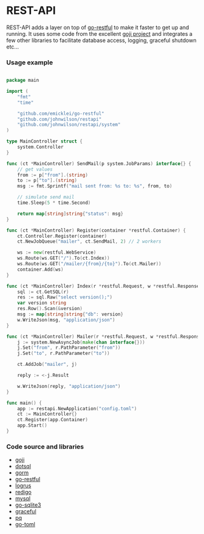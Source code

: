 REST-API
========

REST-API adds a layer on top of [go-restful](https://github.com/emicklei/go-restful) to make it faster to get up and running. It uses some code from the excellent [goji project](https://github.com/zenazn/goji) and integrates a few other libraries to facilitate database access, logging, graceful shutdown etc...

### Usage example

```Go

package main

import (
	"fmt"
	"time"

	"github.com/emicklei/go-restful"
	"github.com/johnwilson/restapi"
	"github.com/johnwilson/restapi/system"
)

type MainController struct {
	system.Controller
}

func (ct *MainController) SendMail(p system.JobParams) interface{} {
	// get values
	from := p["from"].(string)
	to := p["to"].(string)
	msg := fmt.Sprintf("mail sent from: %s to: %s", from, to)

	// simulate send mail
	time.Sleep(5 * time.Second)

	return map[string]string{"status": msg}
}

func (ct *MainController) Register(container *restful.Container) {
	ct.Controller.Register(container)
	ct.NewJobQueue("mailer", ct.SendMail, 2) // 2 workers

	ws := new(restful.WebService)
	ws.Route(ws.GET("/").To(ct.Index))
	ws.Route(ws.GET("/mailer/{from}/{to}").To(ct.Mailer))
	container.Add(ws)
}

func (ct *MainController) Index(r *restful.Request, w *restful.Response) {
	sql := ct.GetSQL(r)
	res := sql.Raw("select version();")
	var version string
	res.Row().Scan(&version)
	msg := map[string]string{"db": version}
	w.WriteJson(msg, "application/json")
}

func (ct *MainController) Mailer(r *restful.Request, w *restful.Response) {
	j := system.NewAsyncJob(make(chan interface{}))
	j.Set("from", r.PathParameter("from"))
	j.Set("to", r.PathParameter("to"))

	ct.AddJob("mailer", j)

	reply := <-j.Result

	w.WriteJson(reply, "application/json")
}

func main() {
	app := restapi.NewApplication("config.toml")
	ct := MainController{}
	ct.Register(app.Container)
	app.Start()
}
```

### Code source and libraries

* [goji](https://github.com/zenazn/goji)
* [dotsql](https://github.com/gchaincl/dotsql)
* [gorm](https://github.com/jinzhu/gorm)
* [go-restful](https://github.com/emicklei/go-restful)
* [logrus](https://github.com/Sirupsen/logrus)
* [redigo](https://github.com/garyburd/redigo)
* [mysql](https://github.com/go-sql-driver/mysql)
* [go-sqlite3](https://github.com/mattn/go-sqlite3)
* [graceful](https://gopkg.in/tylerb/graceful.v1)
* [pq](https://github.com/lib/pq)
* [go-toml](https://github.com/pelletier/go-toml)